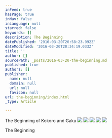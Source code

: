 ```yaml
---
inFeed: true
hasPage: true
inNav: false
inLanguage: null
starred: false
keywords: []
description: The Beginning
datePublished: '2016-03-20T20:58:23.092Z'
dateModified: '2016-03-20T20:34:19.033Z'
title: ''
author: []
sourcePath: _posts/2016-03-20-the-beginning.md
published: true
authors: []
publisher:
  name: null
  domain: null
  url: null
  favicon: null
url: the-beginning/index.html
_type: Article

---
```

The Beginning of Kokoro and Gaku ![](https://the-grid-user-content.s3-us-west-2.amazonaws.com/e2645b3f-f343-40c0-b833-704fb3a5d208.jpg)
![](https://the-grid-user-content.s3-us-west-2.amazonaws.com/2d25a6f0-8930-4915-8317-e6b215690d9c.jpg)
![](https://the-grid-user-content.s3-us-west-2.amazonaws.com/b31cf097-9293-48b9-ba98-0b0cccc4f5be.jpg)
![](https://the-grid-user-content.s3-us-west-2.amazonaws.com/521ab120-2511-4d65-8a00-49a505e4e17a.jpg)
![](https://the-grid-user-content.s3-us-west-2.amazonaws.com/bfe68edc-ca40-4540-862d-11618fcccc07.jpg)

The Beginning